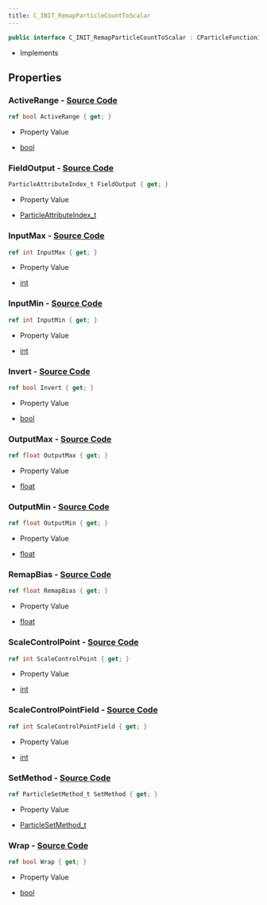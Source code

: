 ```yaml
---
title: C_INIT_RemapParticleCountToScalar
---
```


```csharp
public interface C_INIT_RemapParticleCountToScalar : CParticleFunctionInitializer, CParticleFunction, ISchemaClass<CParticleFunction>, ISchemaClass<CParticleFunctionInitializer>, ISchemaClass<C_INIT_RemapParticleCountToScalar>, ISchemaField, ISchemaClass, INativeHandle
```

- Implements

## Properties

### **ActiveRange** - [Source Code](https://github.com/swiftly-solution/swiftlys2/blob/main/managed/src/SwiftlyS2.Generated/Schemas/Interfaces/C_INIT_RemapParticleCountToScalar.cs#L32)

```csharp
ref bool ActiveRange { get; }
```

- Property Value

- [bool](https://learn.microsoft.com/dotnet/api/system.boolean)

### **FieldOutput** - [Source Code](https://github.com/swiftly-solution/swiftlys2/blob/main/managed/src/SwiftlyS2.Generated/Schemas/Interfaces/C_INIT_RemapParticleCountToScalar.cs#L16)

```csharp
ParticleAttributeIndex_t FieldOutput { get; }
```

- Property Value

- [ParticleAttributeIndex_t](/docs/api/shared/schemadefinitions/particleattributeindex_t)

### **InputMax** - [Source Code](https://github.com/swiftly-solution/swiftlys2/blob/main/managed/src/SwiftlyS2.Generated/Schemas/Interfaces/C_INIT_RemapParticleCountToScalar.cs#L20)

```csharp
ref int InputMax { get; }
```

- Property Value

- [int](https://learn.microsoft.com/dotnet/api/system.int32)

### **InputMin** - [Source Code](https://github.com/swiftly-solution/swiftlys2/blob/main/managed/src/SwiftlyS2.Generated/Schemas/Interfaces/C_INIT_RemapParticleCountToScalar.cs#L18)

```csharp
ref int InputMin { get; }
```

- Property Value

- [int](https://learn.microsoft.com/dotnet/api/system.int32)

### **Invert** - [Source Code](https://github.com/swiftly-solution/swiftlys2/blob/main/managed/src/SwiftlyS2.Generated/Schemas/Interfaces/C_INIT_RemapParticleCountToScalar.cs#L34)

```csharp
ref bool Invert { get; }
```

- Property Value

- [bool](https://learn.microsoft.com/dotnet/api/system.boolean)

### **OutputMax** - [Source Code](https://github.com/swiftly-solution/swiftlys2/blob/main/managed/src/SwiftlyS2.Generated/Schemas/Interfaces/C_INIT_RemapParticleCountToScalar.cs#L28)

```csharp
ref float OutputMax { get; }
```

- Property Value

- [float](https://learn.microsoft.com/dotnet/api/system.single)

### **OutputMin** - [Source Code](https://github.com/swiftly-solution/swiftlys2/blob/main/managed/src/SwiftlyS2.Generated/Schemas/Interfaces/C_INIT_RemapParticleCountToScalar.cs#L26)

```csharp
ref float OutputMin { get; }
```

- Property Value

- [float](https://learn.microsoft.com/dotnet/api/system.single)

### **RemapBias** - [Source Code](https://github.com/swiftly-solution/swiftlys2/blob/main/managed/src/SwiftlyS2.Generated/Schemas/Interfaces/C_INIT_RemapParticleCountToScalar.cs#L38)

```csharp
ref float RemapBias { get; }
```

- Property Value

- [float](https://learn.microsoft.com/dotnet/api/system.single)

### **ScaleControlPoint** - [Source Code](https://github.com/swiftly-solution/swiftlys2/blob/main/managed/src/SwiftlyS2.Generated/Schemas/Interfaces/C_INIT_RemapParticleCountToScalar.cs#L22)

```csharp
ref int ScaleControlPoint { get; }
```

- Property Value

- [int](https://learn.microsoft.com/dotnet/api/system.int32)

### **ScaleControlPointField** - [Source Code](https://github.com/swiftly-solution/swiftlys2/blob/main/managed/src/SwiftlyS2.Generated/Schemas/Interfaces/C_INIT_RemapParticleCountToScalar.cs#L24)

```csharp
ref int ScaleControlPointField { get; }
```

- Property Value

- [int](https://learn.microsoft.com/dotnet/api/system.int32)

### **SetMethod** - [Source Code](https://github.com/swiftly-solution/swiftlys2/blob/main/managed/src/SwiftlyS2.Generated/Schemas/Interfaces/C_INIT_RemapParticleCountToScalar.cs#L30)

```csharp
ref ParticleSetMethod_t SetMethod { get; }
```

- Property Value

- [ParticleSetMethod_t](/docs/api/shared/schemadefinitions/particlesetmethod_t)

### **Wrap** - [Source Code](https://github.com/swiftly-solution/swiftlys2/blob/main/managed/src/SwiftlyS2.Generated/Schemas/Interfaces/C_INIT_RemapParticleCountToScalar.cs#L36)

```csharp
ref bool Wrap { get; }
```

- Property Value

- [bool](https://learn.microsoft.com/dotnet/api/system.boolean)

